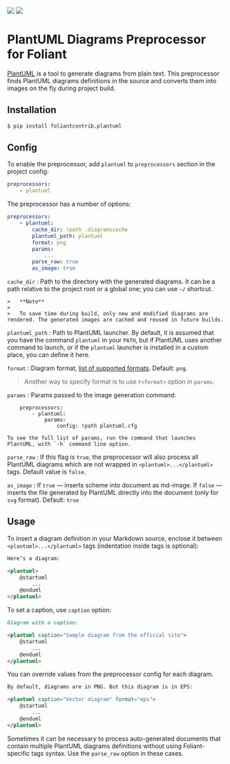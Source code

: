 [![](https://img.shields.io/pypi/v/foliantcontrib.plantuml.svg)](https://pypi.org/project/foliantcontrib.plantuml/) [![](https://img.shields.io/github/v/tag/foliant-docs/foliantcontrib.plantuml.svg?label=GitHub)](https://github.com/foliant-docs/foliantcontrib.plantuml)

# PlantUML Diagrams Preprocessor for Foliant

[PlantUML](http://plantuml.com/) is a tool to generate diagrams from plain text. This preprocessor finds PlantUML diagrams definitions in the source and converts them into images on the fly during project build.

## Installation

```bash
$ pip install foliantcontrib.plantuml
```

## Config

To enable the preprocessor, add `plantuml` to `preprocessors` section in the project config:

```yaml
preprocessors:
    - plantuml
```

The preprocessor has a number of options:

```yaml
preprocessors:
    - plantuml:
        cache_dir: !path .diagramscache
        plantuml_path: plantuml
        format: png
        params:
            ...
        parse_raw: true
        as_image: true
```

`cache_dir`
:   Path to the directory with the generated diagrams. It can be a path relative to the project root or a global one; you can use `~/` shortcut.

    >   **Note**
    >
    >   To save time during build, only new and modified diagrams are rendered. The generated images are cached and reused in future builds.

`plantuml_path`
:   Path to PlantUML launcher. By default, it is assumed that you have the command `plantuml` in your `PATH`, but if PlantUML uses another command to launch, or if the `plantuml` launcher is installed in a custom place, you can define it here.

`format`
:   Diagram format, [list of supported formats](https://plantuml.com/command-line). Default: `png`.

> Another way to specify format is to use `t<format>` option in `params`.

`params`
:   Params passed to the image generation command:

        preprocessors:
            - plantuml:
                params:
                    config: !path plantuml.cfg

    To see the full list of params, run the command that launches PlantUML, with `-h` command line option.

`parse_raw`
:   If this flag is `true`, the preprocessor will also process all PlantUML diagrams which are not wrapped in `<plantuml>...</plantuml>` tags. Default value is `false`.

`as_image`
:   If `true` — inserts scheme into document as md-image. If `false` — inserts the file generated by PlantUML directly into the document (only for `svg` format). Default: `true`

## Usage

To insert a diagram definition in your Markdown source, enclose it between `<plantuml>...</plantuml>` tags (indentation inside tags is optional):

```markdown
Here’s a diagram:

<plantuml>
    @startuml
        ...
    @enduml
</plantuml>
```

To set a caption, use `caption` option:

```markdown
Diagram with a caption:

<plantuml caption="Sample diagram from the official site">
    @startuml
        ...
    @enduml
</plantuml>
```

You can override values from the preprocessor config for each diagram.

```markdown
By default, diagrams are in PNG. But this diagram is in EPS:

<plantuml caption="Vector diagram" format="eps">
    @startuml
        ...
    @enduml
</plantuml>
```

Sometimes it can be necessary to process auto-generated documents that contain multiple PlantUML diagrams definitions without using Foliant-specific tags syntax. Use the `parse_raw` option in these cases.
